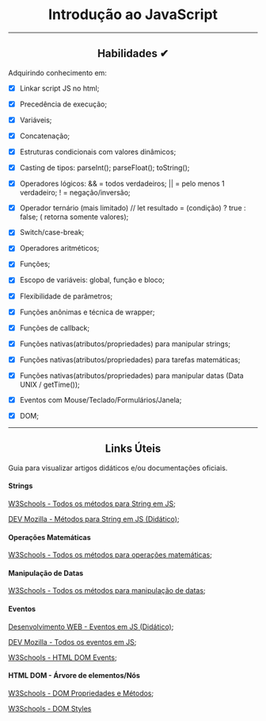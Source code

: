 <div align="center"><h1>Introdução ao JavaScript</h1></div>

---


<div align="center"><h2>Habilidades ✔</h2></div>

Adquirindo conhecimento em:

 - [x] Linkar script JS no html;
 - [x] Precedência de execução;
 - [x] Variáveis;
 - [x] Concatenação;
 - [x] Estruturas condicionais com valores dinâmicos;
 - [x] Casting de tipos: parseInt(); parseFloat(); toString();
 - [x] Operadores lógicos: && = todos verdadeiros; || = pelo menos 1 verdadeiro; ! = negação/inversão;
 - [x] Operador ternário (mais limitado) // let resultado = (condição) ? true : false; ( retorna somente valores);
 - [x] Switch/case-break;
 - [x] Operadores aritméticos;
 - [x] Funções;
 - [x] Escopo de variáveis: global, função e bloco;
 - [x] Flexibilidade de parâmetros;
 - [x] Funções anônimas e técnica de wrapper;
 - [x] Funções de callback;
 - [x] Funções nativas(atributos/propriedades) para manipular strings;
 - [x] Funções nativas(atributos/propriedades) para tarefas matemáticas;
 - [x] Funções nativas(atributos/propriedades) para manipular datas (Data UNIX / getTime());
 - [x] Eventos com Mouse/Teclado/Formulários/Janela;
 - [x] DOM;



---


<div align="center"><h2>Links Úteis</h2></div>

Guia para visualizar artigos didáticos e/ou documentações oficiais.

<h4>Strings</h4>

[W3Schools - Todos os métodos para String em JS](https://www.w3schools.com/jsref/jsref_obj_string.asp);

[DEV Mozilla - Métodos para String em JS (Didático)](https://developer.mozilla.org/pt-BR/docs/Learn/JavaScript/First_steps/Useful_string_methods);

<h4>Operações Matemáticas</h4>

[W3Schools - Todos os métodos para operações matemáticas](https://www.w3schools.com/jsref/jsref_obj_math.asp);

<h4>Manipulação de Datas</h4>

[W3Schools - Todos os métodos para manipulação de datas](https://www.w3schools.com/jsref/jsref_obj_date.asp);

<h4>Eventos</h4>

[Desenvolvimento WEB - Eventos em JS (Didático)](https://desenvolvimentoparaweb.com/javascript/eventos-javascript/);

[DEV Mozilla - Todos os eventos em JS](https://developer.mozilla.org/pt-BR/docs/Web/Events#eventos_pouco_comuns_e_n%C3%A3o_padronizados);

[W3Schools - HTML DOM Events](https://www.w3schools.com/jsref/dom_obj_event.asp);

<h4>HTML DOM - Árvore de elementos/Nós</h4>

[W3Schools - DOM Propriedades e Métodos](https://www.w3schools.com/jsref/dom_obj_document.asp);

[W3Schools - DOM Styles](https://www.w3schools.com/jsref/dom_obj_style.asp)








